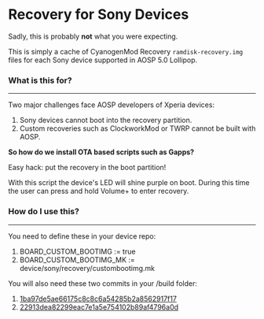 Recovery for Sony Devices
=========================

Sadly, this is probably **not** what you were expecting.

This is simply a cache of CyanogenMod Recovery `ramdisk-recovery.img` files for each Sony device supported in AOSP 5.0 Lollipop.

### What is this for?
---

Two major challenges face AOSP developers of Xperia devices:

1. Sony devices cannot boot into the recovery partition.
2. Custom recoveries such as ClockworkMod or TWRP cannot be built with AOSP.

**So how do we install OTA based scripts such as Gapps?**

Easy hack: put the recovery in the boot partition!

With this script the device's LED will shine purple on boot. During this time the user can press and hold Volume+ to enter recovery.

### How do I use this?
---

You need to define these in your device repo:

1. BOARD_CUSTOM_BOOTIMG := true
2. BOARD_CUSTOM_BOOTIMG_MK := device/sony/recovery/custombootimg.mk

You will also need these two commits in your /build folder:

1. [1ba97de5ae66175c8c8c6a54285b2a8562917f17](https://github.com/CyanogenMod/android_build/commit/1ba97de5ae66175c8c8c6a54285b2a8562917f17)
2. [22913dea82299eac7e1a5e754102b89af4796a0d](https://github.com/CyanogenMod/android_build/commit/22913dea82299eac7e1a5e754102b89af4796a0d)
